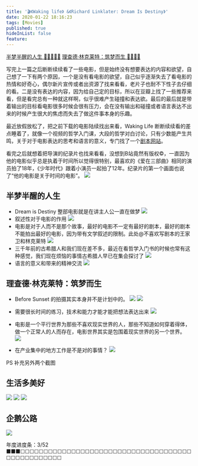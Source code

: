```yaml
---
title: '🎬《Waking life》 &《Richard Linklater: Dream Is Destiny》'
date: 2020-01-22 18:16:23
tags: [Movies]
published: true
hideInList: false
feature: 
---
```

[半梦半醒的人生 🌟🌟🌟🌟🌟](https://movie.douban.com/subject/1304981/)
[理查德·林克莱特：筑梦而生 🌟🌟🌟🌟](https://movie.douban.com/subject/26681652/)

写完上一篇之后断断续续看了一些电影，但是始终没有想要表达的内容和欲望，自己想了一下有两个原因，一个是没有看电影的欲望，自己似乎逐渐失去了看电影的热情和好奇心，偶尔新片宣传或者出资源了找来看看，老片子也耐不下性子去仔细的看。二是没有表达的内容，因为给自己定的目标，所以在豆瓣上找了一些推荐来看，但是看完总有一种就这样啊，似乎很难产生碰撞和表达欲。最后的最后就是带着输出的目标看电影很多时候会很有压力，会在没有输出和碰撞或者语言表达不出来的时候产生很大的焦虑而失去了做这件事本身的乐趣。

最近放假放松了，把之前下载的电影陆续找出来看，Waking Life 断断续续看的差点睡着了，就像一个视频的哲学入门课，大段的哲学对白讨论，只有少数能产生共鸣，关于对于电影表达的思考和语言的意义，专门找了一个[剧本网站](https://wakinglifemovie.net/transcript)。

看完之后就想着把导演的纪录片也找来看看，没想到B站竟然有版权©️，一直因为他的电影似乎总是执着于时间所以觉得很特别，最喜欢的《爱在三部曲》相同的演员拍了18年，《少年时代》跟着小演员一起拍了12年。纪录片的第一个画面也说了“他的电影是关于时间的电影”。
![](https://lilulula.github.io//post-images/1579688824950.png)

<!-- more -->
## 半梦半醒的人生
- Dream is Destiny 整部电影就是在讲主人公一直在做梦
![](https://lilulula.github.io//post-images/1579688723128.png)
- 叙述性对于电影的作用
![](https://lilulula.github.io//post-images/1579693110149.jpg)
- 电影是对于人而不是那个故事，最好的电影不一定有最好的剧本，最好的剧本不能拍出最好的电影，因为带有文学叙述的限制。此处@不喜欢写剧本的王家卫和林克莱特
![](https://lilulula.github.io//post-images/1579693141552.jpg)
- 三千年前的古希腊人和我们现在差不多，最近在看哲学入门书的时候也常有这种感觉，我们现在烦恼的事情古希腊人早已在集会探讨了
![](https://lilulula.github.io//post-images/1579693175154.jpg)
- 语言的意义和带来的精神交流
![](https://lilulula.github.io//post-images/1579693209440.jpg)


## 理查德·林克莱特：筑梦而生
- Before Sunset 的拍摄其实本身并不是计划中的。
![](https://lilulula.github.io//post-images/1579692928028.jpg)
![](https://lilulula.github.io//post-images/1579692967931.jpg)

- 需要很长时间的练习，技术和能力才能才能把想法表达出来
![](https://lilulula.github.io//post-images/1579692999600.jpg)

- 电影是一个平行世界为那些不喜欢现实世界的人，那些不知道如何穿着得体，做一个正常人的人而存在，电影世界其实是包围着现实世界的另一个世界。
![](https://lilulula.github.io//post-images/1579693068274.jpg)

- 在产业集中的地方工作是不是对的事情？
![](https://lilulula.github.io//post-images/1579693274763.jpg)


 PS 补充另外两个截图
## 生活多美好
![](https://lilulula.github.io//post-images/1579688782769.png)
![](https://lilulula.github.io//post-images/1579692891149.png)
![](https://lilulula.github.io//post-images/1579693244257.png)
## 企鹅公路
![](https://lilulula.github.io//post-images/1579688673632.png)

年度进度条：3/52 ■■■☐☐☐☐☐☐☐☐☐☐☐☐☐☐☐☐☐☐☐☐☐☐☐☐☐☐☐☐☐☐☐☐☐☐☐☐☐☐☐☐☐☐☐☐☐☐☐☐☐
